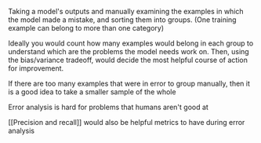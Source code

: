 Taking a model's outputs and manually examining the examples in which the model made a mistake, and sorting them into groups.
(One training example can belong to more than one category)

Ideally you would count how many examples would belong in each group to understand which are the problems the model needs work on. Then, using the bias/variance tradeoff, would decide the most helpful course of action for improvement.

If there are too many examples that were in error to group manually, then it is a good idea to take a smaller sample of the whole 

Error analysis is hard for problems that humans aren't good at

[[Precision and recall]] would also be helpful metrics to have during error analysis
